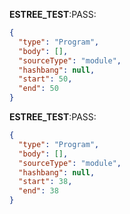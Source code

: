 __ESTREE_TEST__:PASS:
```json
{
  "type": "Program",
  "body": [],
  "sourceType": "module",
  "hashbang": null,
  "start": 50,
  "end": 50
}
```
__ESTREE_TEST__:PASS:
```json
{
  "type": "Program",
  "body": [],
  "sourceType": "module",
  "hashbang": null,
  "start": 38,
  "end": 38
}
```
